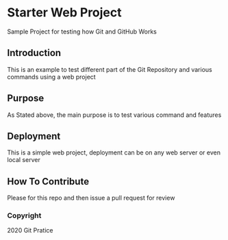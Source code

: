 # Starter Web Project

Sample Project for testing how Git and GitHub Works

## Introduction

This is an example to test different part of the Git Repository and various commands using a web project

## Purpose

As Stated above, the main purpose is to test various command and  features

## Deployment
This is a simple web project, deployment can be on any web server or even local server

## How To Contribute

Please for this repo and then issue a pull request for review
### Copyright

2020 Git Pratice